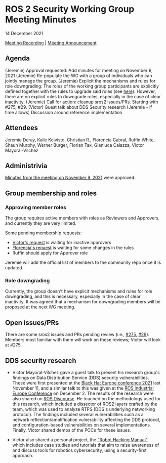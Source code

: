 # ROS 2 Security Working Group Meeting Minutes
 
14 December 2021
 
[Meeting Recording](https://www.youtube.com/watch?v=SZXOOYDsjxc&feature=youtu.be) | [Meeting Announcement](https://discourse.ros.org/t/security-working-group-meeting-december-2021/23399)
 
 
## Agenda
 
 
(Jeremie) Approval requested: Add minutes for meeting on November 9, 2021
(Jeremie) Re-populate the WG with a group of individuals who can jointly manage the group.
(Jeremie) Explicit the mechanisms and rules for role downgrading: The roles of the working group participants are explicitly defined together with the rules to upgrade said roles (see [here](https://github.com/ros-security/community#roles)). However, there are no explicit rules to downgrade roles, especially in the case of clear inactivity.
(Jeremie) Call for action: cleanup sros2 issues/PRs. Starting with #275, #29.
(Victor) Guest talk about DDS Security research
(Jeremie - if time allows) Discussion around reference implementation
 
 
## Attendees
 
Jeremie Deray,
Kalle Koivisto,
Christian R.,
Florencia Cabral,
Ruffin White,
Shaun Murphy,
Werner Burger,
Florian Tax,
Gianluca Caiazza,
Victor Mayoral-Vilchez
 
 
## Administrivia
 
[Minutes from the meeting on November 9, 2021](https://github.com/ros-security/community/pull/24) were approved.
 
 
## Group membership and roles
 
### Approving member roles
 
The group requires active members with roles as Reviewers and Approvers, and currently they are very limited.
 
Some pending membership requests:
- [Victor's request](https://github.com/ros-security/community/issues/25) is waiting for inactive approvers
- [Florencia's request](https://github.com/ros-security/community/issues/27) is waiting for some changes in the rules
- Ruffin should apply for Approver role
 
Jeremie will add the official list of members to the community repo once it is updated.
 
### Role downgrading
 
Currently, the group doesn't have explicit mechanisms and rules for role downgrading, and this is necessary, especially in the case of clear inactivity. It was agreed that a mechanism for downgrading members will be proposed at the next WG meeting.
 
## Open issues/PRs
 
There are some sros2 issues and PRs pending review (i.e., [#275](https://github.com/ros2/sros2/issues/275), [#29](https://github.com/ros2/sros2/pull/29)).
Members most familiar with them will work on these reviews; Victor will look at #275.
 
## DDS security research
 
- Victor Mayoral-Vilchez gave a guest talk to present his research group's findings on Data Distribution Service (DDS) security vulnerabilities. These were first presented at the [Black Hat Europe conference 2021](https://www.blackhat.com/eu-21/briefings/schedule/index.html#the-data-distribution-service-dds-protocol-is-critical-lets-use-it-securely-24934) last November 11, and a similar talk to this was given at the [ROS Industrial Europe Conference](https://rosindustrial.org/events/2021/12/1/ros-industrial-conference-2021) on December 2. The results of the research were also shared on [ROS Discourse](https://discourse.ros.org/t/cybersecurity-in-the-ros-2-communication-middleware-targeting-the-top-6-dds-implementations/23254). He touched on the methodology used for this research, which included a dissector of ROS2 layers crafted by the team, which was used to analyze RTPS (DDS's underlying networking protocol). The findings included several vulnerabilities such as a network reflection/amplification vulnerability affecting the DDS protocol, and configuration-based vulnerabilities on several implementations. Finally, Victor shared demos of the POCs for these issues.
 
- Victor also shared a personal project, the ["Robot Hacking Manual"](https://github.com/vmayoral/robot_hacking_manual), which includes case studies and tutorials that aim to raise awareness of and discuss tools for robotics cybersecurity, using a security-first approach.
 

